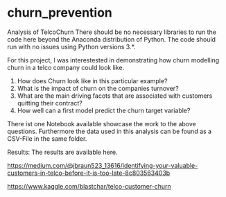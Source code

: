 # churn_prevention
Analysis of TelcoChurn
There should be no necessary libraries to run the code here beyond the Anaconda distribution of Python. The code should run with no issues using Python versions 3.*.


For this project, I was interestested in demonstrating how churn modelling churn in a telco company could look like.

1. How does Churn look like in this particular example?
2. What is the impact of churn on the companies turnover?
3. What are the main driving facots that are associated with customers quitting their contract?
4. How well can a first model predict the churn target variable?


There ist one Notebook available showcase the work to the above questions.
Furthermore the data used in this analysis can be found as a CSV-File in the same folder. 


Results:
The results are available here. 

https://medium.com/@jbraun523_13616/identifying-your-valuable-customers-in-telco-before-it-is-too-late-8c803563403b


https://www.kaggle.com/blastchar/telco-customer-churn
